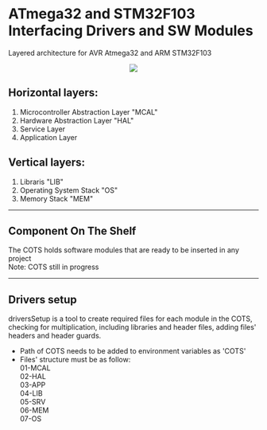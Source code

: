 # ATmega32 and STM32F103 Interfacing Drivers and SW Modules

Layered architecture for AVR Atmega32 and ARM STM32F103

 <p align="center">
  <img  src="../media/layeredArch.png?raw=true">
</p>

## Horizontal layers:
1) Microcontroller Abstraction Layer "MCAL"
2) Hardware Abstraction Layer "HAL"
3) Service Layer
4) Application Layer 

## Vertical layers:
1) Libraris "LIB"
2) Operating System Stack "OS"
3) Memory Stack "MEM"

--- 
## Component On The Shelf
The COTS holds software modules that are ready to be inserted in any project  
Note: COTS still in progress

---
## Drivers setup
driversSetup is a tool to create required files for each module in the COTS, checking for multiplication, including libraries and header files, adding files' headers and header guards.

- Path of COTS needs to be added to environment variables as 'COTS'
- Files' structure must be as follow:  
 01-MCAL  
 02-HAL  
 03-APP  
 04-LIB  
 05-SRV  
 06-MEM  
 07-OS


